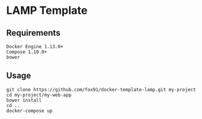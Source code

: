 # LAMP Template

## Requirements

```
Docker Engine 1.13.0+
Compose 1.10.0+
bower
```

## Usage

```
git clone https://github.com/fox91/docker-template-lamp.git my-project
cd my-project/my-web-app
bower install
cd ..
docker-compose up
```
